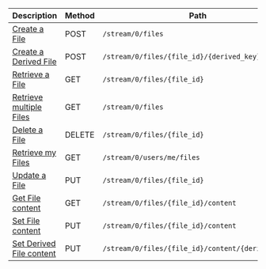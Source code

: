 <table class='table table-striped'>
    <thead>
        <tr>
            <th width="410">Description</th>
            <th width="80">Method</th>
            <th width="320">Path</th>
            <th width="60">Token</th>
        </tr>
    </thead>
    <tbody>
        <tr>
            <td><a href="/reference/resources/file/lifecycle/#create-a-file">Create a File</a></td>
            <td>POST</td>
            <td><code>/stream/0/files</code></td>
            <td>User</td>
        </tr>
        <tr>
            <td><a href="/reference/resources/file/#how-to-upload-custom-derived-files">Create a Derived File</a></td>
            <td>POST</td>
            <td><code>/stream/0/files/{file_id}/{derived_key}</code></td>
            <td>User</td>
        </tr>
        <tr>
            <td><a href="/reference/resources/file/lookup/#retrieve-a-file">Retrieve a File</a></td>
            <td>GET</td>
            <td><code>/stream/0/files/{file_id}</code></td>
            <td>Varies</td>
        </tr>
        <tr>
            <td><a href="/reference/resources/file/lookup/#retrieve-multiple-files">Retrieve multiple Files</a></td>
            <td>GET</td>
            <td><code>/stream/0/files</code></td>
            <td>User</td>
        </tr>
        <tr>
            <td><a href="/reference/resources/file/lifecycle/#delete-a-file">Delete a File</a></td>
            <td>DELETE</td>
            <td><code>/stream/0/files/{file_id}</code></td>
            <td>User</td>
        </tr>
        <tr>
            <td><a href="/reference/resources/file/lookup/#retrieve-my-files">Retrieve my Files</a></td>
            <td>GET</td>
            <td><code>/stream/0/users/me/files</code></td>
            <td>User</td>
        </tr>
        <tr>
            <td><a href="/reference/resources/file/lifecycle/#update-a-file">Update a File</a></td>
            <td>PUT</td>
            <td><code>/stream/0/files/{file_id}</code></td>
            <td>User</td>
        </tr>
        <tr>
            <td><a href="/reference/resources/file/content/#get-file-content">Get File content</a></td>
            <td>GET</td>
            <td><code>/stream/0/files/{file_id}/content</code></td>
            <td>User</td>
        </tr>
        <tr>
            <td><a href="/reference/resources/file/content/#set-file-content">Set File content</a></td>
            <td>PUT</td>
            <td><code>/stream/0/files/{file_id}/content</code></td>
            <td>User</td>
        </tr>
        <tr>
            <td><a href="/reference/resources/file/content/#set-derived-file-content">Set Derived File content</a></td>
            <td>PUT</td>
            <td><code>/stream/0/files/{file_id}/content/{derived_key}</code></td>
            <td>User</td>
        </tr>
    </tbody>
</table>
